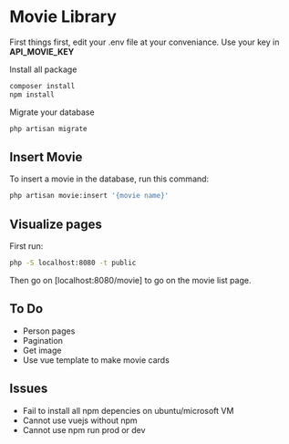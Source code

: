 # Movie Library

First things first, edit your .env file at your conveniance. Use your key in **API_MOVIE_KEY**

Install all package

```sh
composer install
npm install
```


Migrate your database

```sh
php artisan migrate
```

## Insert Movie

To insert a movie in the database, run this command:

```sh
php artisan movie:insert '{movie name}'
```

## Visualize pages

First run:

```sh
php -S localhost:8080 -t public
```

Then go on [localhost:8080/movie] to go on the movie list page.

## To Do

* Person pages
* Pagination
* Get image
* Use vue template to make movie cards

## Issues

* Fail to install all npm depencies on ubuntu/microsoft VM
* Cannot use vuejs without npm
* Cannot use npm run prod or dev
